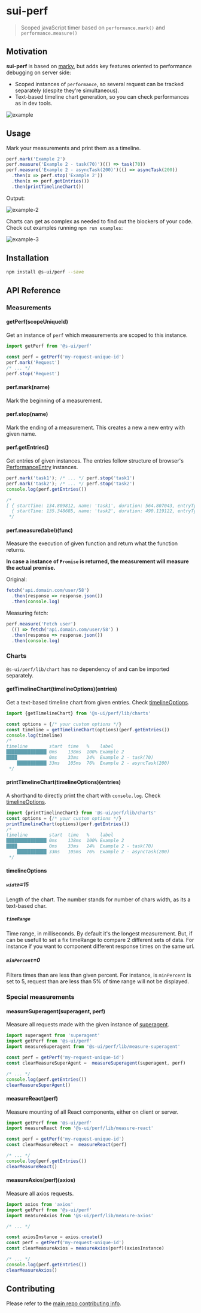 # sui-perf
> Scoped javaScript timer based on `performance.mark()` and `performance.measure()`

## Motivation

**sui-perf** is based on [marky](https://www.npmjs.com/package/marky), but adds key features oriented
to performance debugging on server side:
* Scoped instances of `performance`, so several request can be tracked separately (despite they're simultaneous).
* Text-based timeline chart generation, so you can check performances as in dev tools.

![example]

## Usage

Mark your measurements and print them as a timeline.

```js
perf.mark('Example 2')
perf.measure('Example 2 - task(70)')(() => task(70))
perf.measure('Example 2 - asyncTask(200)')(() => asyncTask(200))
  .then(x => perf.stop('Example 2'))
  .then(x => perf.getEntries())
  .then(printTimelineChart())
```
Output:

![example-2]

Charts can get as complex as needed to find out the blockers of your code. Check out examples running `npm run examples`:

![example-3]


## Installation

```sh
npm install @s-ui/perf --save
```

## API Reference


### Measurements

#### getPerf(scopeUniqueId)

Get an instance of `perf` which measurements are scoped to this instance.

```js
import getPerf from '@s-ui/perf'

const perf = getPerf('my-request-unique-id')
perf.mark('Request')
/* ... */
perf.stop('Request')
```


#### perf.mark(name)
Mark the beginning of a measurement.


#### perf.stop(name)
Mark the ending of a measurement. This creates a new a new entry with given name.

#### perf.getEntries()
Get entries of given instances. The entries follow structure of browser's [PerformanceEntry](https://developer.mozilla.org/en-US/docs/Web/API/PerformanceEntry) instances.

```js
perf.mark('task1'); /* ... */ perf.stop('task1')
perf.mark('task2'); /* ... */ perf.stop('task2')
console.log(perf.getEntries())

/*
[ { startTime: 134.809812, name: 'task1', duration: 564.807043, entryType: 'measure' },
  { startTime: 135.348685, name: 'task2', duration: 490.119122, entryType: 'measure' } ]
 */
```

#### perf.measure(label)(func)
Measure the execution of given function and return what the function returns.

**In case a instance of `Promise` is returned, the measurement will measure the actual promise.**

Original:
```js
fetch('api.domain.com/user/58')
  .then(response => response.json())
  .then(console.log)
```

Measuring fetch:
```js
perf.measure('Fetch user')
  (() => fetch('api.domain.com/user/58') )
  .then(response => response.json())
  .then(console.log)
```

### Charts

`@s-ui/perf/lib/chart` has no dependency of and can be imported separately.



#### getTimelineChart(timelineOptions)(entries)
Get a text-based timeline chart from given entries.
Check [timelineOptions](#timelineOptions).

```js
import {getTimelineChart} from '@s-ui/perf/lib/charts'

const options = {/* your custom options */}
const timeline = getTimelineChart(options)(perf.getEntries())
console.log(timeline)
/*
timeline        start  time   %    label
███████████████ 0ms    138ms  100% Example 2
████            0ms    33ms   24%  Example 2 - task(70)
    ███████████ 33ms   105ms  76%  Example 2 - asyncTask(200)
 */
```

#### printTimelineChart(timelineOptions)(entries)

A shorthand to directly print the chart with `console.log`.
Check [timelineOptions](#timelineOptions).

```js
import {printTimelineChart} from '@s-ui/perf/lib/charts'
const options = {/* your custom options */}
printTimelineChart(options)(perf.getEntries())
/*
timeline        start  time   %    label
███████████████ 0ms    138ms  100% Example 2
████            0ms    33ms   24%  Example 2 - task(70)
    ███████████ 33ms   105ms  76%  Example 2 - asyncTask(200)
 */
```

#### timelineOptions

##### `width`=15
Length of the chart. The number stands for number of chars width, as its a text-based char.

##### `timeRange`
Time range, in milliseconds. By default it's the longest measurement. But, if can be usefull to set a fix timeRange to compare 2 different sets of data. For instance if you want to component different response times on the same url.

##### `minPercent`=0
Filters times than are less than given percent. For instance, is `minPercent` is set to 5, request than are less than 5% of time range will not be displayed.


### Special measurements

#### measureSuperagent(superagent, perf)
Measure all requests made with the given instance of [superagent](https://www.npmjs.com/package/superagent).

```js
import superagent from 'superagent'
import getPerf from '@s-ui/perf'
import measureSuperagent from '@s-ui/perf/lib/measure-superagent'

const perf = getPerf('my-request-unique-id')
const clearMeasureSuperAgent =  measureSuperagent(superagent, perf)

/* ... */
console.log(perf.getEntries())
clearMeasureSuperAgent()
```

#### measureReact(perf)
Measure mounting of all React components, either on client or server.

```js
import getPerf from '@s-ui/perf'
import measureReact from '@s-ui/perf/lib/measure-react'

const perf = getPerf('my-request-unique-id')
const clearMeasureReact =  measureReact(perf)

/* ... */
console.log(perf.getEntries())
clearMeasureReact()
```

#### measureAxios(perf)(axios)
Measure all axios requests.

```js
import axios from 'axios'
import getPerf from '@s-ui/perf'
import measureAxios from '@s-ui/perf/lib/measure-axios'

/* ... */

const axiosInstance = axios.create()
const perf = getPerf('my-request-unique-id')
const clearMeasureAxios = measureAxios(perf)(axiosInstance)

/* ... */
console.log(perf.getEntries())
clearMeasureAxios()
```

## Contributing

Please refer to the [main repo contributing info](https://github.com/SUI-Components/sui/blob/master/CONTRIBUTING.md).


[example]: ./.assets/example.png
[example-2]: ./.assets/example-2.png
[example-3]: ./.assets/example-3.png
